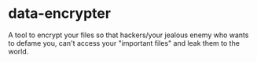 # data-encrypter
A tool to encrypt your files so that hackers/your jealous enemy who wants to defame you, can't access your "important files" and leak them to the world. 